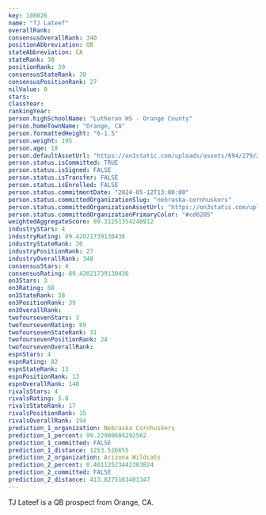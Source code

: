 ```yaml
---
key: 108826
name: "TJ Lateef"
overallRank: 
consensusOverallRank: 340
positionAbbreviation: QB
stateAbbreviation: CA
stateRank: 38
positionRank: 39
consensusStateRank: 30
consensusPositionRank: 27
nilValue: 0
stars: 
classYear: 
rankingYear: 
person.highSchoolName: "Lutheran HS - Orange County"
person.homeTownName: "Orange, CA"
person.formattedHeight: "6-1.5"
person.weight: 195
person.age: 18
person.defaultAssetUrl: "https://on3static.com/uploads/assets/694/279/279694.jpg"
person.status.isCommitted: TRUE
person.status.isSigned: FALSE
person.status.isTransfer: FALSE
person.status.isEnrolled: FALSE
person.status.commitmentDate: "2024-05-12T13:00:00"
person.status.committedOrganizationSlug: "nebraska-cornhuskers"
person.status.committedOrganizationAssetUrl: "https://on3static.com/uploads/assets/86/150/150086.svg"
person.status.committedOrganizationPrimaryColor: "#cd0205"
weightedAggregateScore: 89.31251354240912
industryStars: 4
industryRating: 89.42021739130436
industryStateRank: 30
industryPositionRank: 27
industryOverallRank: 340
consensusStars: 4
consensusRating: 89.42021739130436
on3Stars: 3
on3Rating: 88
on3StateRank: 38
on3PositionRank: 39
on3OverallRank: 
twofoursevenStars: 3
twofoursevenRating: 89
twofoursevenStateRank: 31
twofoursevenPositionRank: 24
twofoursevenOverallRank: 
espnStars: 4
espnRating: 82
espnStateRank: 13
espnPositionRank: 13
espnOverallRank: 140
rivalsStars: 4
rivalsRating: 5.8
rivalsStateRank: 17
rivalsPositionRank: 15
rivalsOverallRank: 194
prediction_1_organization: Nebraska Cornhuskers
prediction_1_percent: 99.22900604292562
prediction_1_committed: FALSE
prediction_1_distance: 1253.526655
prediction_2_organization: Arizona Wildcats
prediction_2_percent: 0.40112523442383824
prediction_2_committed: FALSE
prediction_2_distance: 413.8275163401347
---
```

TJ Lateef is a QB prospect from Orange, CA.